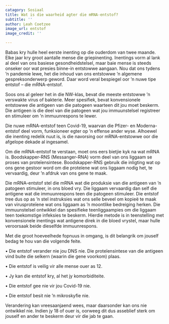 ```yaml
---
catagory: Sosiaal
title: Wat is die waarheid agter die mRNA-entstof?
subtitle: ''
author: Leah Coetzee
image_url: entstof
image_credit: ''

---
```

Babas kry hulle heel eerste inenting op die ouderdom van twee maande. 
Elke jaar kry groot aantalle mense die griepinenting. Inentings vorm al lank al deel van ons basiese gesondheidstelsel, maar baie mense is steeds onseker oor wat presies binne-in entstowwe aangaan. Nou dat ons tydens ’n pandemie lewe, het die inhoud van ons entstowwe ’n algemene gespreksonderwerp geword. Daar word veral bespiegel oor ’n nuwe tipe entstof – die mRNA-entstof. 

Soos ons al geleer het in die NW-klas, bevat die meeste entstowwe ’n verswakte virus of bakterie. Meer spesifiek, bevat konvensionele entstowwe die antigeen van die patogeen waarteen dit jou moet beskerm. Die antigeen is die deel van die patogeen wat jou immuunstelsel registreer en stimuleer om ’n immuunrespons te lewer. 

Die nuwe mRNA-entstof teen Covid-19, waarvan die Pfizer- en Moderna-entstof deel vorm, funksioneer egter op ’n effense ander wyse. Alhoewel die inenting redelik nuut is, is die navorsing oor mRNA-entstowwe oor die afgelope dekade al ingesamel.

Om die mRNA-entstof te verstaan, moet ons eers bietjie kyk na wat mRNA is. Boodskapper-RNS (Messanger-RNA) vorm deel van ons liggaam se proses van proteïensintese. Boodskapper-RNS gebruik die inligting wat op ons gene gestoor word om die proteïene wat ons liggaam nodig het, te vervaardig, deur ’n afdruk van ons gene te maak. 

Die mRNA-entstof stel die mRNA wat die produksie van die antigeen van ’n patogeen stimuleer, in ons bloed vry. Die liggaam vervaardig dan self die antigene wat die immuunrespons teen die patogeen stimuleer. Die entstof tree dus op as ’n stel instruksies wat ons selle beveel om kopieë te maak van virusproteïene wat ons liggaam as ’n moontlike bedreiging herken. Die immuunstelsel ontwikkel dan spesifieke teenliggaampies om die liggaam teen toekomstige infeksies te beskerm. Hierdie metode is in teenstelling met konvensionele inentings wat antigene direk in die bloed vrystel, maar hulle veroorsaak beide dieselfde immuunrespons.

Met die groot hoeveelhede fopnuus in omgang, is dit belangrik om jouself bedag te hou van die volgende feite.

•	Die entstof verander nie jou DNS nie. Die proteïensintese van die antigeen vind buite die selkern (waarin die gene voorkom) plaas.

•	Die entstof is veilig vir alle mense ouer as 12.

•	Jy kan die entstof kry, al het jy komorbiditeite.

•	Die entstof gee nie vir jou Covid-19 nie.

•	Die entstof besit nie ’n mikroskyfie nie.

Verandering kan vreesaanjaend wees, maar daarsonder kan ons nie ontwikkel nie. Indien jy 18 of ouer is, oorweeg dit dus asseblief sterk om jouself en ander te beskerm deur vir die jab te gaan.
